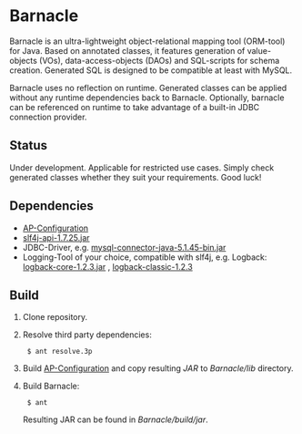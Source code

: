 ﻿# Barnacle

Barnacle is an ultra-lightweight object-relational mapping tool (ORM-tool) for Java.
Based on annotated classes, it features generation of value-objects (VOs), data-access-objects (DAOs)
and SQL-scripts for schema creation. Generated SQL is designed to be compatible at least with
MySQL. 

Barnacle uses no reflection on runtime. Generated classes can be applied without any
runtime dependencies back to Barnacle. Optionally, barnacle can be referenced on runtime to
take advantage of a built-in JDBC connection provider.

## Status

Under development. Applicable for restricted use cases. 
Simply check generated classes whether they suit your requirements. Good luck!

## Dependencies

* [AP-Configuration](https://github.com/arthurpicht/AP-Configuration)
* [slf4j-api-1.7.25.jar](http://search.maven.org/#artifactdetails%7Corg.slf4j%7Cslf4j-api%7C1.7.25%7Cjar)
* JDBC-Driver, e.g. [mysql-connector-java-5.1.45-bin.jar](http://search.maven.org/#artifactdetails%7Cmysql%7Cmysql-connector-java%7C5.1.45%7Cjar)
* Logging-Tool of your choice, compatible with slf4j, e.g. Logback: [logback-core-1.2.3.jar](http://search.maven.org/#artifactdetails%7Cch.qos.logback%7Clogback-core%7C1.2.3%7Cjar)
, [logback-classic-1.2.3](http://search.maven.org/#artifactdetails%7Cch.qos.logback%7Clogback-classic%7C1.2.3%7Cjar)


## Build

1. Clone repository.

2. Resolve third party dependencies:
    
        $ ant resolve.3p   

3. Build [AP-Configuration](https://github.com/arthurpicht/AP-Configuration) and copy resulting *JAR* to *Barnacle/lib* directory.

4. Build Barnacle:

        $ ant

    Resulting JAR can be found in *Barnacle/build/jar*.
